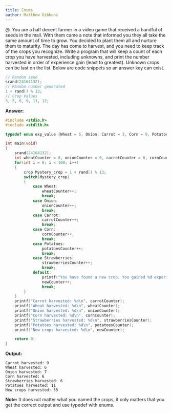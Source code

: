 ```yaml
---
title: Enums
author: Matthew Gibbons
---
```


@. You are a half decent farmer in a video game that received a handful of seeds in the mail. With them came a note that informed you they all take the same amount of time to grow. You decided to plant them all and nurture them to maturity. The day has come to harvest, and you need to keep track of the crops you recognize. Write a program that will keep a count of each crop you have harvested, including unknowns, and print the number harvested in order of experience gain (least to greatest). Unknown crops can be last on the list. Below are code snippets so an answer key can exist.

``` c
// Random seed
srand(24164132);
// Random number generated
1 + rand() % 13;
// Crop Values
3, 5, 6, 9, 11, 12;
```

**Answer:**

``` c
#include <stdio.h>
#include <stdlib.h>

typedef enum exp_value {Wheat = 5, Onion, Carrot = 3, Corn = 9, Potatoes = 12, Strawberries = 11} crop;

int main(void)
{
	srand(24164132);
	int wheatCounter = 0, onionCounter = 0, carrotCounter = 0, cornCounter = 0, potatoesCounter = 0, strawberriesCounter = 0, newCounter = 0;
	for(int i = 0; i < 100; i++)
	{
		crop Mystery_crop = 1 + rand() % 13;
		switch(Mystery_crop)
		{
			case Wheat:
				wheatCounter++;
				break;
			case Onion:
				onionCounter++;
				break;
			case Carrot:
				carrotCounter++;
				break;
			case Corn:
				cornCounter++;
				break;
			case Potatoes:
				potatoesCounter++;
				break;
			case Strawberries:
				strawberriesCounter++;
				break;
			default:
				printf("You have found a new crop. You gained %d experience.\n", Mystery_crop);
				newCounter++;
				break;
		}
	}
	printf("Carrot harvested: %d\n", carrotCounter);
	printf("Wheat harvested: %d\n", wheatCounter);
	printf("Onion harvested: %d\n", onionCounter);
	printf("Corn harvested: %d\n", cornCounter);
	printf("Strawberries harvested: %d\n", strawberriesCounter);
	printf("Potatoes harvested: %d\n", potatoesCounter);
	printf("New crops harvested: %d\n", newCounter);

	return 0;
}
```

**Output:**
```
Carrot harvested: 9
Wheat harvested: 6
Onion harvested: 7
Corn harvested: 6
Strawberries harvested: 6
Potatoes harvested: 11
New crops harvested: 55
```

**Note:** It does not matter what you named the crops, it only matters that you get the correct output and use typedef with enums.
